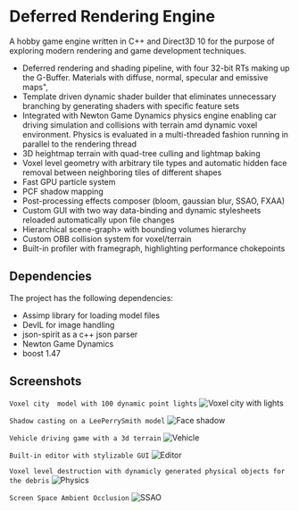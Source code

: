 # Deferred Rendering Engine

A hobby game engine written in C++ and Direct3D 10 for the purpose of exploring modern rendering and game development techniques.


- Deferred rendering and shading pipeline, with four 32-bit RTs making up the G-Buffer. Materials with diffuse, normal, specular and emissive maps",
- Template driven dynamic shader builder that eliminates unnecessary branching by generating shaders with specific feature sets
- Integrated with Newton Game Dynamics physics engine enabling car driving simulation and collisions with terrain amd dynamic voxel environment. Physics is evaluated in a multi-threaded fashion running in parallel to the rendering thread
- 3D heightmap terrain with quad-tree culling and lightmap baking
- Voxel level geometry with arbitrary tile types and automatic hidden face removal between neighboring tiles of different shapes
- Fast GPU particle system
- PCF shadow mapping
- Post-processing effects composer (bloom, gaussian blur, SSAO, FXAA)
- Custom GUI with two way data-binding and dynamic stylesheets reloaded automatically upon file changes
- Hierarchical scene-graph> with bounding volumes hierarchy
- Custom OBB collision system for voxel/terrain
- Built-in profiler with framegraph, highlighting performance chokepoints

## Dependencies

The project has the following dependencies:
- Assimp library for loading model files
- DevIL for image handling
- json-spirit as a c++ json parser
- Newton Game Dynamics
- boost 1.47

## Screenshots
			
```Voxel city  model with 100 dynamic point lights```
![Voxel city with lights](/screenshots/pic01.png?raw=true "Voxel city with lights")
  
```Shadow casting on a LeePerrySmith model```
![Face shadow](/screenshots/pic03.png?raw=true "Face shadow")
  
```Vehicle driving game with a 3d terrain```
![Vehicle](/screenshots/pic07.png?raw=true "Vehicle")
  
```Built-in editor with stylizable GUI```
![Editor](/screenshots/pic08.png?raw=true "Editor")
  
```Voxel level destruction with dynamicly generated physical objects for the debris```
![Physics](/screenshots/pic05.png?raw=true "Physics")

```Screen Space Ambient Occlusion```
![SSAO](/screenshots/pic04.png?raw=true "SSAO")
